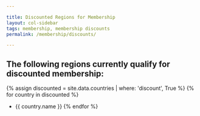 ```yaml
---

title: Discounted Regions for Membership
layout: col-sidebar
tags: membership, membership discounts
permalink: /membership/discounts/

---
```


## The following regions currently qualify for discounted membership:

{% assign discounted = site.data.countries | where: 'discount', True %}
{% for country in discounted %}
* {{ country.name }}
{% endfor %}
